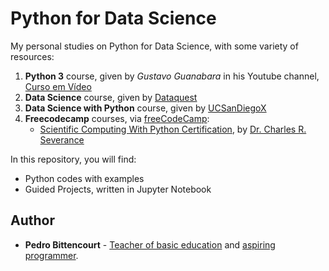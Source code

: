 # Python for Data Science
My personal studies on Python for Data Science, with some variety of resources:

1. **Python 3** course, given by *Gustavo Guanabara* in his Youtube channel, [Curso em Vídeo](https://www.youtube.com/channel/UCrWvhVmt0Qac3HgsjQK62FQ)
2. **Data Science** course, given by [Dataquest](https://app.dataquest.io)
3. **Data Science with Python** course, given by [UCSanDiegoX](https://courses.edx.org/courses/course-v1:UCSanDiegoX+DSE200x+1T2020/course/)
4. **Freecodecamp** courses, via [freeCodeCamp](https://www.freecodecamp.org):
    * [Scientific Computing With Python Certification](https://www.freecodecamp.org/learn/scientific-computing-with-python), by [Dr. Charles R. Severance](http://www.dr-chuck.com)

In this repository, you will find:

* Python codes with examples
* Guided Projects, written in Jupyter Notebook

## Author

* **Pedro Bittencourt** - [Teacher of basic education](http://pedrobittencourt.com.br/) and [aspiring programmer](https://github.com/pbittencourt).
